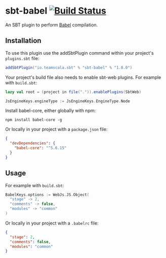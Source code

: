 # sbt-babel [![Build Status](https://travis-ci.org/zenato/sbt-babel.svg?branch=master)](https://travis-ci.org/zenato/sbt-babel)

An SBT plugin to perform [Babel](http://babeljs.io) compilation.


Installation
------------

To use this plugin use the addSbtPlugin command within your project's `plugins.sbt` file:

```scala
addSbtPlugin("io.teamscala.sbt" % "sbt-babel" % "1.0.0")
```

Your project's build file also needs to enable sbt-web plugins. For example with `build.sbt`:

```scala
lazy val root = (project in file(".")).enablePlugins(SbtWeb)

JsEngineKeys.engineType := JsEngineKeys.EngineType.Node
```

Install babel-core, either globally with npm:

```shell
npm install babel-core -g
```

Or locally in your project with a `package.json` file:

```json
{
  "devDependencies": {
    "babel-core": "^5.6.15"
  }
}
```

Usage
------------

For example with `build.sbt`:
```scala
BabelKeys.options := WebJs.JS.Object(
  "stage" -> 2,
  "comments" -> false,
  "modules" -> "common"
)
```

Or locally in your project with a `.babelrc` file:
```json
{
  "stage": 2,
  "comments": false,
  "modules": "common"
}
```
